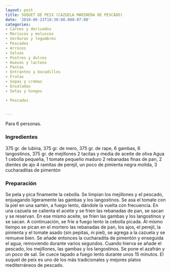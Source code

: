 ```yaml
---
layout: post
title: SUQUET DE PEIX (CAZUELA MARINERA DE PESCADO)
date: '2010-06-23T10:30:00.000-07:00'
categories:
- Carnes y derivados
- Mariscos y moluscos
- Verduras y legumbres
- Pescados
- Arroces
- Salsas
- Postres y dulces
- Huevos y lacteos
- Pastas
- Entrantes y bocadillos
- Frutas
- Sopas y cremas
- Ensaladas
- Setas y hongos

- Pescados


---
```


Para 6 personas.

<h3>Ingredientes</h3>

375 gr. de lubina, 375 gr. de mero, 375 gr. de rape, 6 gambas, 6 langostinos, 375 gr. de mejillones 2 tacitas y media de aceite de oliva Agua 1 cebolla pequeña, 1 tomate pequeño maduro 2 rebanadas finas de pan, 2 dientes de ajo 4 ramitas de perejil, un poco de pimienta negra molida, 3 cucharaditas de pimentón

<h3>Preparación</h3>

Se pela y pica finamente la cebolla. Se limpian los mejillones y el pescado, enjuagando ligeramente las gambas y los langostinos. Se asa el tomate con la piel en una sartén, a fuego lento, dándole la vuelta con frecuencia. En una cazuela se calienta el aceite y se fríen las rebanadas de pan, se sacan y se reservan. En ese mismo aceite, se fríen las gambas y los langostinos y se sacan. A continuación, se fríe a fuego lento la cebolla picada. Al mismo tiempo se pican en el mortero las rebanadas de pan, los ajos, el perejil, la pimienta y el tomate asado (sin pepitas, ni piel), se agrega a la cazuela y se remueve bien. Se añade entonces la cucharadita de pimentón y enseguida el agua, removiendo durante varios segundos. Cuando hierva se añade el pescado, los mejillones, las gambas y los langostinos. Se pone el azafrán y un poco de sal. Se cuece tapado a fuego lento durante unos 15 minutos. El suquet de peix es uno de los más tradicionales y mejores platos mediterráneos de pescado.

